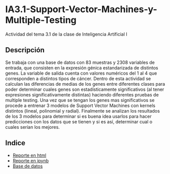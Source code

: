 # IA3.1-Support-Vector-Machines-y-Multiple-Testing
Actividad del tema 3.1 de la clase de Inteligencia Artificial I

## Descripción
Se trabaja con una base de datos con 83 muestras y 2308 variables de entrada, que consisten en la expresión génica estandarizada de distintos genes. La variable de salida cuenta con valores numéricos del 1 al 4 que corresponden a distintos tipos de cáncer. Dentro de esta actividad se calculan las diferencias de medias de los genes entre diferentes clases para poder determinar cuales genes son estadísticamente significativos (al tener expresiones significativamente distintas) haciendo diferentes pruebas de multiple testing. Una vez que se tengan los genes mas significativos se procede a entrenar 3 modelos de Support Vector Machines con kernels distintos (lineal, polinomial y radial). Finalmente se analizan los resultados de los 3 modelos para determinar si es buena idea usarlos para hacer predicciones con los datos que se tienen y si es así, determinar cual o cuales serían los mejores.

## Indice 
- [Reporte en html](./A3.1%20531712.html)
- [Reporte en ipynb](./A3.1%20531712.ipynb)
- [Base de datos](./A3.1%20Khan.csv)
